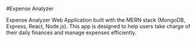 #Expense Analyzer


Expense Analyzer Web Application built with the MERN stack (MongoDB, Express, React, Node.js). This app is designed to help users take charge of their daily finances and manage expenses efficiently.
